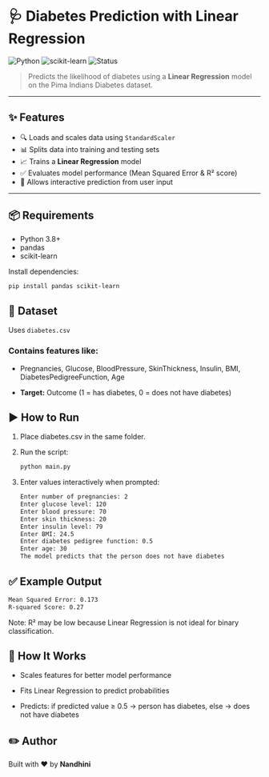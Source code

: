 # 🩺 Diabetes Prediction with Linear Regression

![Python](https://img.shields.io/badge/Python-3.8%2B-blue?logo=python)
![scikit-learn](https://img.shields.io/badge/scikit--learn-1.0%2B-orange?logo=scikit-learn)
![Status](https://img.shields.io/badge/status-Completed-brightgreen)

> Predicts the likelihood of diabetes using a **Linear Regression** model on the Pima Indians Diabetes dataset.

---

## ✨ Features

- 🔍 Loads and scales data using `StandardScaler`
- 📊 Splits data into training and testing sets
- 📈 Trains a **Linear Regression** model
- ✅ Evaluates model performance (Mean Squared Error & R² score)
- 🧪 Allows interactive prediction from user input

---

## 📦 Requirements

- Python 3.8+
- pandas
- scikit-learn

Install dependencies:
```bash
pip install pandas scikit-learn
```

## 📁 Dataset
Uses ```diabetes.csv```

### Contains features like:

- Pregnancies, Glucose, BloodPressure, SkinThickness, Insulin, BMI, DiabetesPedigreeFunction, Age

- **Target:** Outcome (1 = has diabetes, 0 = does not have diabetes)

## ▶️ How to Run
1. Place diabetes.csv in the same folder.

2. Run the script:
   ```bash
   python main.py

3. Enter values interactively when prompted:
   ```bash
   Enter number of pregnancies: 2
   Enter glucose level: 120
   Enter blood pressure: 70
   Enter skin thickness: 20
   Enter insulin level: 79
   Enter BMI: 24.5
   Enter diabetes pedigree function: 0.5
   Enter age: 30
   The model predicts that the person does not have diabetes
   ```
## ✅ Example Output
   ```bash
Mean Squared Error: 0.173
R-squared Score: 0.27
```
Note: R² may be low because Linear Regression is not ideal for binary classification.

## 🧠 How It Works
- Scales features for better model performance

- Fits Linear Regression to predict probabilities

- Predicts: if predicted value ≥ 0.5 → person has diabetes, else → does not have diabetes

## ✏️ Author

Built with ❤️ by **Nandhini**


